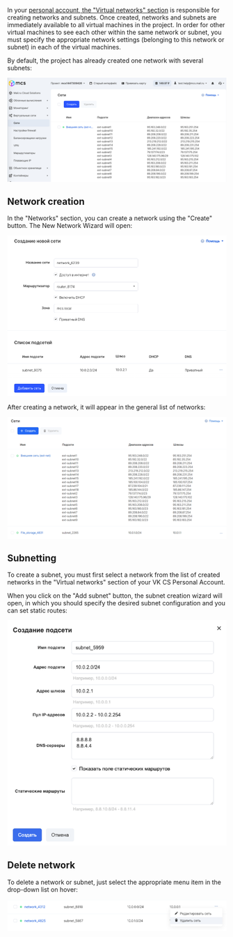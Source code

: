 In your [personal account, the "Virtual networks" section](https://mcs.mail.ru/app/services/server/networks/) is responsible for creating networks and subnets. Once created, networks and subnets are immediately available to all virtual machines in the project. In order for other virtual machines to see each other within the same network or subnet, you must specify the appropriate network settings (belonging to this network or subnet) in each of the virtual machines.

By default, the project has already created one network with several subnets:

![](./assets/1596056893703-1596056893703.png)

Network creation
----------------

In the "Networks" section, you can create a network using the "Create" button. The New Network Wizard will open:

![](./assets/1596056942894-1596056942894.png)

After creating a network, it will appear in the general list of networks:

![](./assets/1602078070639-1602078070639.png)

Subnetting
----------

To create a subnet, you must first select a network from the list of created networks in the "Virtual networks" section of your VK CS Personal Account.

When you click on the "Add subnet" button, the subnet creation wizard will open, in which you should specify the desired subnet configuration and you can set static routes:

![](./assets/1594596894844-1594596894844.png)

Delete network
--------------

To delete a network or subnet, just select the appropriate menu item in the drop-down list on hover:

![](./assets/1596056977096-1596056977096.png)